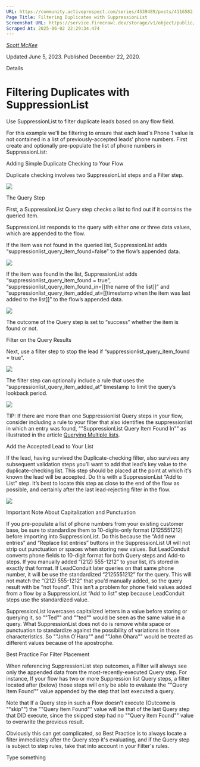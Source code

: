 ```yaml
---
URL: https://community.activeprospect.com/series/4539489/posts/4116582-filtering-duplicates-with-suppressionlist
Page Title: Filtering Duplicates with SuppressionList
Screenshot URL: https://service.firecrawl.dev/storage/v1/object/public/media/screenshot-6bcfddae-ccd8-4b4a-b067-324fdd2005f4.png
Scraped At: 2025-06-02 22:29:34.474
---
```



[_Scott McKee_](https://community.activeprospect.com/memberships/7557680-scott-mckee)

Updated June 5, 2023. Published December 22, 2020.

Details

# Filtering Duplicates with SuppressionList

Use SuppressionList to filter duplicate leads based on any flow field.

For this example we'll be filtering to ensure that each lead's Phone 1 value is not contained in a list of previously-accepted leads' phone numbers. First create and optionally pre-populate the list of phone numbers in SuppressionList:

Adding Simple Duplicate Checking to Your Flow

Duplicate checking involves two SuppressionList steps and a Filter step.

![](images/image-1.png)

The Query Step

First, a SuppressionList Query step checks a list to find out if it contains the queried item.

SuppressionList responds to the query with either one or three data values, which are appended to the flow.

If the item was not found in the queried list, SuppressionList adds “suppressionlist\_query\_item\_found=false” to the flow’s appended data.

![](images/image-2.png)

If the item was found in the list, SuppressionList adds “suppressionlist\_query\_item\_found = true”, “suppressionlist\_query\_item\_found\_in=\[\[the name of the list\]\]” and “suppressionlist\_query\_item\_added\_at=\[\[timestamp when the item was last added to the list\]\]” to the flow’s appended data.

![](images/image-3.png)

The outcome of the Query step is set to “success” whether the item is found or not.

Filter on the Query Results

Next, use a filter step to stop the lead if “suppressionlist\_query\_item\_found = true”.

![](images/image-4.png)

The filter step can optionally include a rule that uses the “suppressionlist\_query\_item\_added\_at” timestamp to limit the query’s lookback period.

![](images/image-5.png)

TIP: If there are more than one Suppressionlist Query steps in your flow, consider including a rule to your filter that also identifies the suppressionlist in which an entry was found, ""SuppressionList Query Item Found In"" as illustrated in the article [Querying Multiple lists](https://community.activeprospect.com/posts/4111212-querying-multiple-lists-for-one-value-simultaneously-in-suppressionlist).

Add the Accepted Lead to Your List

If the lead, having survived the Duplicate-checking filter, also survives any subsequent validation steps you’ll want to add that lead’s key value to the duplicate-checking list. This step should be placed at the point at which it's known the lead will be accepted. Do this with a SuppressionList “Add to List” step. It’s best to locate this step as close to the end of the flow as possible, and certainly after the last lead-rejecting filter in the flow.

![](images/image-6.png)

Important Note About Capitalization and Punctuation

If you pre-populate a list of phone numbers from your existing customer base, be sure to standardize them to 10-digits-only format (2125551212) before importing into SuppressionList. Do this because the “Add new entries” and “Replace list entries” buttons in the SuppressionList UI will not strip out punctuation or spaces when storing new values. But LeadConduit converts phone fields to 10-digit format for both Query steps and Add-to steps. If you manually added “(212) 555-1212” to your list, it’s stored in exactly that format. If LeadConduit later queries on that same phone number, it will be use the standardized “2125551212” for the query. This will not match the “(212) 555-1212” that you’d manually added, so the query result with be “not found”. This isn’t a problem for phone field values added from a flow by a SuppressionList “Add to list” step because LeadConduit steps use the standardized value.

SuppressionList lowercases capitalized letters in a value before storing or querying it, so ""Ted"" and ""ted"" would be seen as the same value in a query. What SuppressionList does not do is remove white space or punctuation to standardize against the possibility of variations in those characteristics. So ""John O'Hara"" and ""John Ohara"" would be treated as different values because of the apostrophe.

Best Practice For Filter Placement

When referencing SuppressionList step outcomes, a Filter will always see only the appended data from the most-recently-executed Query step. For instance, If your flow has two or more Suppression list Query steps, a filter located after (below) those steps will only be able to evaluate the ""Query Item Found"" value appended by the step that last executed a query.

Note that If a Query step in such a Flow doesn't execute (Outcome is ""skip"") the ""Query Item Found"" value will be that of the last Query step that DID execute, since the skipped step had no ""Query Item Found"" value to overwrite the previous result.

Obviously this can get complicated, so Best Practice is to always locate a filter immediately after the Query step it's evaluating, and if the Query step is subject to step rules, take that into account in your Filter's rules.

Type something
